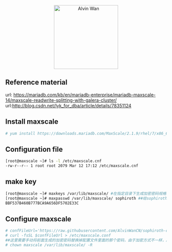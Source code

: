 <p align='center'> <a href='https://github.com/alvinwancn' target="_blank"> <img src='https://github.com/AlvinWanCN/life-record/raw/master/images/etlucency.png' alt='Alvin Wan' width=200></a></p>



## Reference material
 url: https://mariadb.com/kb/en/mariadb-enterprise/mariadb-maxscale-14/maxscale-readwrite-splitting-with-galera-cluster/
url:http://blog.csdn.net/lyk_for_dba/article/details/78351124
## Install maxscale
```bash
# yum install https://downloads.mariadb.com/MaxScale/2.1.9/rhel/7/x86_64/maxscale-2.1.9-1.rhel.7.x86_64.rpm
```

## Configuration file
```bash
[root@maxscale ~]# ls -l /etc/maxscale.cnf
-rw-r--r-- 1 root root 2079 Mar 12 17:12 /etc/maxscale.cnf

```

## make key
```bash
[root@maxscale ~]# maxkeys /var/lib/maxscale/ #在指定目录下生成加密密码规格
[root@maxscale ~]# maxpasswd /var/lib/maxscale/ sophiroth ##给sophiroth加密 生成加密后密码（此处和mysql赋权时密码一致，将生成的密码贴在配置文件中）
BBF537B460B777BCA9A656DF5702E33C
```



## Configure maxscale

```bash
# confFileUrl='https://raw.githubusercontent.com/AlvinWanCN/sophiroth-cluster/master/maxscale.alv.pub/maxscale/conf.d/maxscale.cnf'
# curl -fsSL $confFileUrl > /etc/maxscale.conf
##这里需要手动将前面生成的加密密码替换掉配置文件里面的那个密码，由于加密方式不一样，所以每次同样的密码的密文也会不一样。
# chown maxscale /var/lib/maxscale/ -R

```
